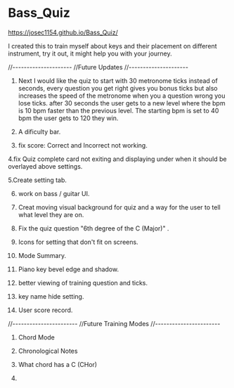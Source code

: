 # Bass_Quiz
https://josec1154.github.io/Bass_Quiz/

I created this to train myself about keys and their placement on different instrument, try it out, it might help you with your journey.

//---------------------
//Future Updates
//---------------------

1. Next I would like the quiz to start with 30 metronome ticks instead of seconds, every question you get right gives you bonus ticks but also increases the speed of the metronome when you a question wrong you lose ticks. after 30 seconds the user gets to a new level where the bpm is 10 bpm faster than the previous level. The starting bpm is set to 40 bpm the user gets to 120 they win.

2. A dificulty bar.

3. fix score: Correct and Incorrect not working.

4.fix Quiz complete card not exiting and displaying under when it should be overlayed above settings.

5.Create setting tab.

6. work on bass /  guitar UI.

7. Creat moving visual background for quiz and a way for the user to tell what level they are on.

8. Fix the quiz question "6th degree of the C (Major)" .

9. Icons for setting that don't fit on screens.

10. Mode Summary.

11. Piano key bevel edge and shadow.

12. better viewing of training question and ticks.

13. key name hide setting.

14. User score record.


//-----------------------
//Future Training Modes
//-----------------------

1. Chord Mode

2. Chronological Notes

3. What chord has a C (CHor)

4. 

